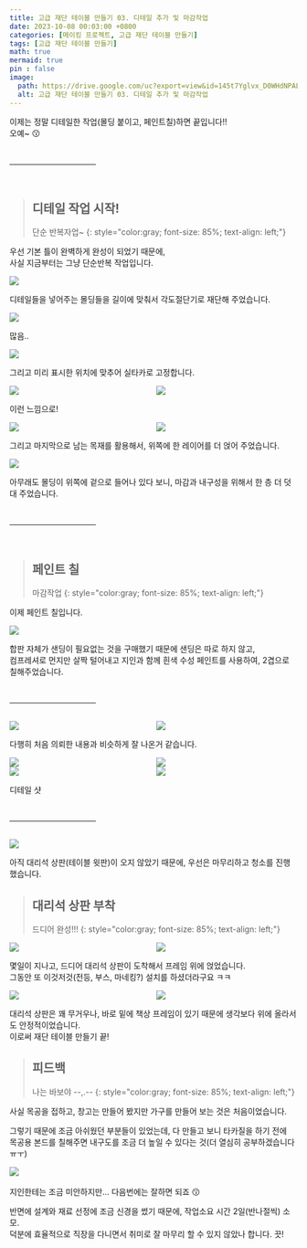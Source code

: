 ```yaml
---
title: 고급 재단 테이블 만들기 03. 디테일 추가 및 마감작업 
date: 2023-10-08 00:03:00 +0800
categories: [메이킹 프로젝트, 고급 재단 테이블 만들기]
tags: [고급 재단 테이블 만들기]
math: true
mermaid: true
pin : false
image:
  path: https://drive.google.com/uc?export=view&id=145t7Yglvx_D0WHdNPALksa_yuIzQcyLS
  alt: 고급 재단 테이블 만들기 03. 디테일 추가 및 마감작업 
---
```


이제는 정말 디테일한 작업(몰딩 붙이고, 페인트칠)하면 끝입니다!!  
오예~ 😗  

<!-- 중간 바 -->
<br>
<hr style="width: 30%">
<br>



<!-- 소제목 -->
> ## 디테일 작업 시작!
> 단순 반복자업~ 
> {: style="color:gray; font-size: 85%; text-align: left;"}

우선 기본 틀이 완벽하게 완성이 되었기 때문에,  
사실 지금부터는 그냥 단순반복 작업입니다.

<!-- 이미지 -->
<img src="https://drive.google.com/uc?export=view&id=14Gp-FETu11IlL32Eux2lHFOEWNDmUF43">

디테일들을 넣어주는 몰딩들을 길이에 맞춰서 각도절단기로 재단해 주었습니다.

<!-- 이미지 -->
<img src="https://drive.google.com/uc?export=view&id=159yIqdYSfT50zw-xN6p1fu3AJKmjWUe_">

많음..

<!-- 이미지 -->
<img src="https://drive.google.com/uc?export=view&id=14GS1G-_45ZS0JHhsgxfSDyGWeHAZS5HE">

그리고 미리 표시한 위치에 맞추어 실타카로 고정합니다.

<!-- 이미지 2장 콜라주 -->
<div style="width: 49%; height: auto; float:left;">
  <img src="https://drive.google.com/uc?export=view&id=14qxKtIXlnUe89lz97Nm3X8FFkOoBa6zd">
</div>
<div style="width: 49%; height: auto; float:right;">
  <img src="https://drive.google.com/uc?export=view&id=14oVfUQMM5ykjvhr5MqtLUolWeRpk_4s8">
</div><div style="clear:both;"></div>

이런 느낌으로!

<!-- 이미지 2장 콜라주 -->
<div style="width: 49%; height: auto; float:left;">
  <img src="https://drive.google.com/uc?export=view&id=14neh_sUGsyaSFDQyJpEOz7aX7InEyZGT">
</div>
<div style="width: 49%; height: auto; float:right;">
  <img src="https://drive.google.com/uc?export=view&id=14vPDrfnae6P9g0etb8_oBRSS9hWDxp_V">
</div><div style="clear:both;"></div>

그리고 마지막으로 남는 목재를 활용해서, 위쪽에 한 레이어를 더 얹어 주었습니다.

<!-- 이미지 -->
<img src="https://drive.google.com/uc?export=view&id=14Aa8UmoUz_RNYjT_66_hBrNtjm3PwbrC">

아무래도 몰딩이 위쪽에 겉으로 들어나 있다 보니, 마감과 내구성을 위해서 한 층 더 덧대 주었습니다.

<!-- 중간 바 -->
<br>
<hr style="width: 30%">
<br>



<!-- 소제목 -->
> ## 페인트 칠
> 마감작업
> {: style="color:gray; font-size: 85%; text-align: left;"}

이제 페인트 칠입니다.

<!-- 이미지 -->
<img src="https://drive.google.com/uc?export=view&id=14CAEXxhayBjp8EVwQxvEldzJRDTMBjrR">

합판 자체가 샌딩이 필요없는 것을 구매했기 때문에 샌딩은 따로 하지 않고,  
컴프레셔로 먼지만 살짝 털어내고 지인과 함께 흰색 수성 페인트를 사용하여, 2겹으로 칠해주었습니다.

<!-- 중간 바 -->
<br>
<hr style="width: 30%">
<br>

<!-- 이미지 2장 콜라주 -->
<div style="width: 49%; height: auto; float:left;">
  <img src="https://drive.google.com/uc?export=view&id=14jTT8yWjsoiuILRn4pdWo8mXjbdNATxv">
</div>
<div style="width: 49%; height: auto; float:right;">
  <img src="https://drive.google.com/uc?export=view&id=15QiPBiUkGqE7SVZ8t4P1HLaXjlBi0EOn">
</div><div style="clear:both;"></div>

다행히 처음 의뢰한 내용과 비슷하게 잘 나온거 같습니다.

<!-- 이미지 2장 콜라주 -->
<div style="width: 49%; height: auto; float:left;">
  <img src="https://drive.google.com/uc?export=view&id=14lNVcBAzI6AAOxGeezxCY-6nwtpaH092">
</div>
<div style="width: 49%; height: auto; float:right;">
  <img src="https://drive.google.com/uc?export=view&id=14liVIFoQQ5282QT8HC1_8vUCmBHxCOa7">
</div><div style="clear:both;"></div>
<div style="width: 49%; height: auto; float:left;">
  <img src="https://drive.google.com/uc?export=view&id=14iUGV-zqVM-MGz0UGOE_FGRbeehw5eWk">
</div>
<div style="width: 49%; height: auto; float:right;">
  <img src="https://drive.google.com/uc?export=view&id=14Z3m7BrOYuEhNOBMs_BTe2lWF6XZXzi7">
</div><div style="clear:both;"></div>

디테일 샷

<!-- 중간 바 -->
<br>
<hr style="width: 30%">
<br>

<!-- 이미지 -->
<img src="https://drive.google.com/uc?export=view&id=14YVCmQznVgqSvLLXFNytxQXEyJu4-JXh">

아직 대리석 상판(테이블 윗판)이 오지 않았기 때문에, 우선은 마무리하고 청소를 진행했습니다.



<!-- 소제목 -->
> ## 대리석 상판 부착
> 드디어 완성!!!
> {: style="color:gray; font-size: 85%; text-align: left;"}

<!-- 이미지 2장 콜라주 -->
<div style="width: 49%; height: auto; float:left;">
  <img src="https://drive.google.com/uc?export=view&id=15UKyflWwjVEWat0lHlWUbxVIiDWrAOdQ">
</div>
<div style="width: 49%; height: auto; float:right;">
  <img src="https://drive.google.com/uc?export=view&id=1576iEbsXFL7gyg4RCo3tgfxeL3LMptTc">
</div><div style="clear:both;"></div>

몇일이 지나고, 드디어 대리석 상판이 도착해서 프레임 위에 얹었습니다.  
그동안 또 이것저것(전등, 부스, 마네킹?) 설치를 하셨더라구요 ㅋㅋ

<!-- 이미지 2장 콜라주 -->
<div style="width: 49%; height: auto; float:left;">
  <img src="https://drive.google.com/uc?export=view&id=15RgxNhQvHiern8afgnSfw0NIcyzeHITj">
</div>
<div style="width: 49%; height: auto; float:right;">
  <img src="https://drive.google.com/uc?export=view&id=15USbzZWEbKwCKf4y8GaRks1oZ_z5XZuh">
</div><div style="clear:both;"></div>

대리석 상판은 꽤 무거우나, 바로 밑에 책상 프레임이 있기 때문에 생각보다 위에 올라서도 안정적이었습니다.  
이로써 재단 테이블 만들기 끝!



<!-- 소제목 -->
> ## 피드백
> 나는 바보야 --,.--
> {: style="color:gray; font-size: 85%; text-align: left;"}

사실 목공을 접하고, 창고는 만들어 봤지만 가구를 만들어 보는 것은 처음이었습니다.

그렇기 때문에 조금 아쉬웠던 부분들이 있었는데, 다 만들고 보니 타카질을 하기 전에  
목공용 본드를 칠해주면 내구도를 조금 더 높일 수 있다는 것(더 열심히 공부하겠습니다ㅠㅜ)

​<!-- 이미지 -->
<img src="https://drive.google.com/uc?export=view&id=14weXmXuPvAvIB_sCRWzt124TbOqHQzee">

지인한테는 조금 미안하지만... 다음번에는 잘하면 되죠 😗

반면에 설계와 재료 선정에 조금 신경을 썼기 때문에, 작업소요 시간 2일(반나절씩) 소모.  
덕분에 효율적으로 직장을 다니면서 취미로 잘 마무리 할 수 있지 않았나 합니다. 끗!